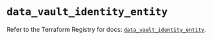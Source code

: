 # `data_vault_identity_entity`

Refer to the Terraform Registry for docs: [`data_vault_identity_entity`](https://registry.terraform.io/providers/hashicorp/vault/4.6.0/docs/data-sources/identity_entity).
